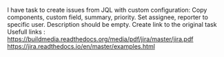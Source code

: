 I have task to create issues from JQL with custom configuration:
Copy components, custom field, summary, priority. Set assignee, reporter to specific user. Description should be empty. Create link to the original task
Usefull links : https://buildmedia.readthedocs.org/media/pdf/jira/master/jira.pdf
                https://jira.readthedocs.io/en/master/examples.html
